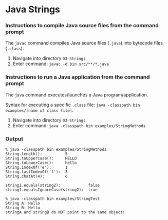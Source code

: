 # Java Strings


### Instructions to compile Java source files from the command prompt

The `javac` command compiles Java source files (`.java`) into bytecode files (`.class`).

1. Navigate into directory `03-Strings`
2. Enter command: `javac -d bin src/**/*.java`


### Instructions to run a Java application from the command prompt

The `java` command executes/launches a Java program/application.

Syntax for executing a specific `.class` file: `java -classpath bin examples/[name of class file]`.

1. Navigate into directory `03-Strings`
2. Enter command: `java -classpath bin examples/StringMethods`


### Output

```
% java -classpath bin examples/StringMethods
String.length():          5
String.toUpperCase():     HELLO
String.toLowerCase():     hello
String.indexOf('e'):      1
String.lastIndexOf('l'):  3
String.chatAt(4):         o

string1.equals(string2):            false
string1.equalsIgnoreCase(string2):  true
```
```
% java -classpath bin examples/StringTest   
String A: Hello
String B: Hello
stringA and stringB do NOT point to the same object!
```
